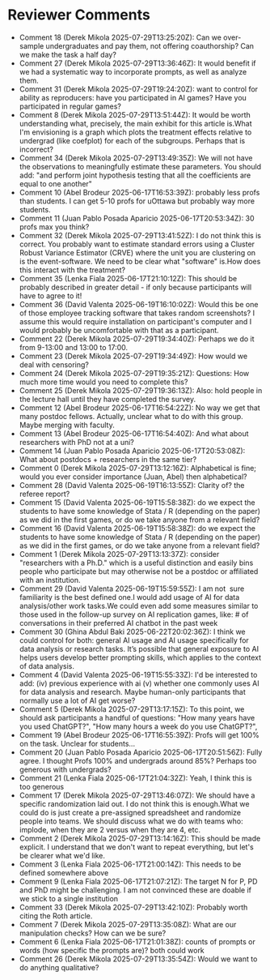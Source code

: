 # Reviewer Comments
- Comment 18 (Derek Mikola 2025-07-29T13:25:20Z): Can we over-sample undergraduates and pay them, not offering coauthorship? Can we make the task a half day?
- Comment 27 (Derek Mikola 2025-07-29T13:36:46Z): It would benefit if we had a systematic way to incorporate prompts, as well as analyze them.
- Comment 31 (Derek Mikola 2025-07-29T19:24:20Z): want to control for ability as reproducers: have you participated in AI games? Have you participated in regular games?
- Comment 8 (Derek Mikola 2025-07-29T13:51:44Z): It would be worth understanding what, precisely, the main exhibit for this article is.What I'm envisioning is a graph which plots the treatment effects relative to undergrad (like coefplot) for each of the subgroups. Perhaps that is incorrect?
- Comment 34 (Derek Mikola 2025-07-29T13:49:35Z): We will not have the observations to meaningfully estimate these parameters. You should add: "and perform joint hypothesis testing that all the coefficients are equal to one another"
- Comment 10 (Abel Brodeur 2025-06-17T16:53:39Z): probably less profs than students. I can get 5-10 profs for uOttawa but probably way more students.
- Comment 11 (Juan Pablo Posada Aparicio 2025-06-17T20:53:34Z): 30 profs max you think?
- Comment 32 (Derek Mikola 2025-07-29T13:41:52Z): I do not think this is correct. You probably want to estimate standard errors using a Cluster Robust Variance Estimator (CRVE) where the unit you are clustering on is the event-software. We need to be clear what "software" is.How does this interact with the treatment?
- Comment 35 (Lenka Fiala 2025-06-17T21:10:12Z): This should be probably described in greater detail - if only because participants will have to agree to it!
- Comment 36 (David Valenta 2025-06-19T16:10:02Z): Would this be one of those employee tracking software that takes random screenshots? I assume this would require installation on participant's computer and I would probably be uncomfortable with that as a participant.
- Comment 22 (Derek Mikola 2025-07-29T19:34:40Z): Perhaps we do it from 9-13:00 and 13:00 to 17:00.
- Comment 23 (Derek Mikola 2025-07-29T19:34:49Z): How would we deal with censoring?
- Comment 24 (Derek Mikola 2025-07-29T19:35:21Z): Questions: How much more time would you need to complete this?
- Comment 25 (Derek Mikola 2025-07-29T19:36:13Z): Also: hold people in the lecture hall until they have completed the survey.
- Comment 12 (Abel Brodeur 2025-06-17T16:54:22Z): No way we get that many postdoc fellows. Actually, unclear what to do with this group. Maybe merging with faculty.
- Comment 13 (Abel Brodeur 2025-06-17T16:54:40Z): And what about researchers with PhD not at a uni?
- Comment 14 (Juan Pablo Posada Aparicio 2025-06-17T20:53:08Z): What about postdocs + researchers in the same tier?
- Comment 0 (Derek Mikola 2025-07-29T13:12:16Z): Alphabetical is fine; would you ever consider importance (Juan, Abel) then alphabetical?
- Comment 28 (David Valenta 2025-06-19T16:13:55Z): Clarity of? the referee report?
- Comment 15 (David Valenta 2025-06-19T15:58:38Z): do we expect the students to have some knowledge of Stata / R (depending on the paper) as we did in the first games, or do we take anyone from a relevant field?
- Comment 16 (David Valenta 2025-06-19T15:58:38Z): do we expect the students to have some knowledge of Stata / R (depending on the paper) as we did in the first games, or do we take anyone from a relevant field?
- Comment 1 (Derek Mikola 2025-07-29T13:13:37Z): consider "researchers with a Ph.D." which is a useful distinction and easily bins people who participate but may otherwise not be a postdoc or affiliated with an institution.
- Comment 29 (David Valenta 2025-06-19T15:59:55Z): I am not  sure familiarity is the best defined one.I would add usage of AI for data analysis/other work tasks.We could even add some measures similar to those used in the follow-up survey on AI replication games, like: # of conversations in their preferred AI chatbot in the past week
- Comment 30 (Ghina Abdul Baki 2025-06-22T20:02:36Z): I think we could control for both: general AI usage and AI usage specifically for data analysis or research tasks. It’s possible that general exposure to AI helps users develop better prompting skills, which applies to the context of data analysis.
- Comment 4 (David Valenta 2025-06-19T15:55:33Z): I'd be interested to add: (iv) previous experience with ai (v) whether one commonly uses AI for data analysis and research. Maybe human-only participants that normally use a lot of AI get worse?
- Comment 5 (Derek Mikola 2025-07-29T13:17:15Z): To this point, we should ask participants a handful of questions: "How many years have you used ChatGPT?", "How many hours a week do you use ChatGPT?",
- Comment 19 (Abel Brodeur 2025-06-17T16:55:39Z): Profs will get 100% on the task. Unclear for students...
- Comment 20 (Juan Pablo Posada Aparicio 2025-06-17T20:51:56Z): Fully agree. I thought Profs 100% and undergrads around 85%? Perhaps too generous with undergrads?
- Comment 21 (Lenka Fiala 2025-06-17T21:04:32Z): Yeah, I think this is too generous
- Comment 17 (Derek Mikola 2025-07-29T13:46:07Z): We should have a specific randomization laid out. I do not think this is enough.What we could do is just create a pre-assigned spreadsheet and randomize people into teams. We should discuss what we do with teams who: implode, when they are 2 versus when they are 4, etc.
- Comment 2 (Derek Mikola 2025-07-29T13:14:16Z): This should be made explicit. I understand that we don't want to repeat everything, but let's be clearer what we'd like.
- Comment 3 (Lenka Fiala 2025-06-17T21:00:14Z): This needs to be defined somewhere above
- Comment 9 (Lenka Fiala 2025-06-17T21:07:21Z): The target N for P, PD and PhD might be challenging. I am not convinced these are doable if we stick to a single institution
- Comment 33 (Derek Mikola 2025-07-29T13:42:10Z): Probably worth citing the Roth article.
- Comment 7 (Derek Mikola 2025-07-29T13:35:08Z): What are our manipulation checks? How can we be sure?
- Comment 6 (Lenka Fiala 2025-06-17T21:01:38Z): counts of prompts or words (how specific the prompts are)? both could work
- Comment 26 (Derek Mikola 2025-07-29T13:35:54Z): Would we want to do anything qualitative?
